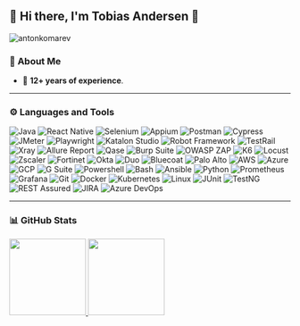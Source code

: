 ## 🎉 **Hi there, I'm Tobias Andersen** 👋  

<p align="left"> <img src="https://komarev.com/ghpvc/?username=antonkomarev&label=Profile%20views&color=red&style=flat" alt="antonkomarev" /> </p>

### 🌟 **About Me**
- 💼 **12+ years of experience**.
---

### ⚙️ **Languages and Tools**  
![Java](https://img.shields.io/badge/-Java-000?&logo=openjdk)
![React Native](https://img.shields.io/badge/-React%20Native-000?&logo=react)
![Selenium](https://img.shields.io/badge/-Selenium-000?&logo=Selenium)
![Appium](https://img.shields.io/badge/-Appium-000?&logo=appium)
![Postman](https://img.shields.io/badge/-Postman-000?&logo=Postman)
![Cypress](https://img.shields.io/badge/-Cypress-000?&logo=Cypress)
![JMeter](https://img.shields.io/badge/-JMeter-000?&logo=apache-jmeter)
![Playwright](https://img.shields.io/badge/-Playwright-000?&logo=playwright)
![Katalon Studio](https://img.shields.io/badge/-Katalon%20Studio-000?&logo=katalon-studio)
![Robot Framework](https://img.shields.io/badge/-Robot%20Framework-000?&logo=robot-framework)
![TestRail](https://img.shields.io/badge/-TestRail-000?&logo=testrail)
![Xray](https://img.shields.io/badge/-Xray-000?&logo=xray)
![Allure Report](https://img.shields.io/badge/-Allure%20Report-000?&logo=allure)
![Qase](https://img.shields.io/badge/-Qase-000?&logo=qase)
![Burp Suite](https://img.shields.io/badge/-Burp%20Suite-000?&logo=burp-suite)
![OWASP ZAP](https://img.shields.io/badge/-OWASP%20ZAP-000?&logo=owasp)
![K6](https://img.shields.io/badge/-K6-000?&logo=k6)
![Locust](https://img.shields.io/badge/-Locust-000?&logo=locust)
![Zscaler](https://img.shields.io/badge/-Zscaler-000?&logo=zscaler)
![Fortinet](https://img.shields.io/badge/-Fortinet-000?&logo=fortinet)
![Okta](https://img.shields.io/badge/-Okta-000?&logo=okta)
![Duo](https://img.shields.io/badge/-Duo-000?&logo=duo)
![Bluecoat](https://img.shields.io/badge/-Bluecoat-000?&logo=bluecoat)
![Palo Alto](https://img.shields.io/badge/-Palo%20Alto-000?&logo=palo-alto-networks)
![AWS](https://img.shields.io/badge/-AWS-000?&logo=amazon-aws)
![Azure](https://img.shields.io/badge/-Azure-000?&logo=microsoft-azure)
![GCP](https://img.shields.io/badge/-GCP-000?&logo=google-cloud)
![G Suite](https://img.shields.io/badge/-G%20Suite-000?&logo=google)
![Powershell](https://img.shields.io/badge/-Powershell-000?&logo=powershell)
![Bash](https://img.shields.io/badge/-Bash-000?&logo=gnu-bash)
![Ansible](https://img.shields.io/badge/-Ansible-000?&logo=ansible)
![Python](https://img.shields.io/badge/-Python-000?&logo=python)
![Prometheus](https://img.shields.io/badge/-Prometheus-000?&logo=prometheus)
![Grafana](https://img.shields.io/badge/-Grafana-000?&logo=grafana)
![Git](https://img.shields.io/badge/-Git-000?&logo=git)
![Docker](https://img.shields.io/badge/-Docker-000?&logo=Docker)
![Kubernetes](https://img.shields.io/badge/-Kubernetes-000?&logo=Kubernetes)
![Linux](https://img.shields.io/badge/-Linux-000?&logo=Linux)
![JUnit](https://img.shields.io/badge/-JUnit-000?&logo=junit5)
![TestNG](https://img.shields.io/badge/-TestNG-000?&logo=testng)
![REST Assured](https://img.shields.io/badge/-REST%20Assured-000?&logo=rest-assured)
![JIRA](https://img.shields.io/badge/-JIRA-000?&logo=jira)
![Azure DevOps](https://img.shields.io/badge/-Azure%20DevOps-000?&logo=azure-devops)

---

### 📊 **GitHub Stats**  

<a href="https://git.io/streak-stats">
  <img height="137px" src="https://github-readme-streak-stats.herokuapp.com?user=antonkomarev&theme=highcontrast&hide_border=true&bg_color=0,ea6161,ffc64d,fffc4d,52fa5a" />
<img height="137px" src="https://github-readme-stats.vercel.app/api?username=antonkomarev&show_icons=true&hide_title=true&hide_border=true&include_all_commits=true&count_private=true&line_height=21&theme=highcontrast" />
</a>
